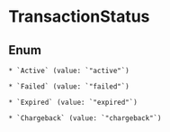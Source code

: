 
# TransactionStatus

## Enum


    * `Active` (value: `"active"`)

    * `Failed` (value: `"failed"`)

    * `Expired` (value: `"expired"`)

    * `Chargeback` (value: `"chargeback"`)



